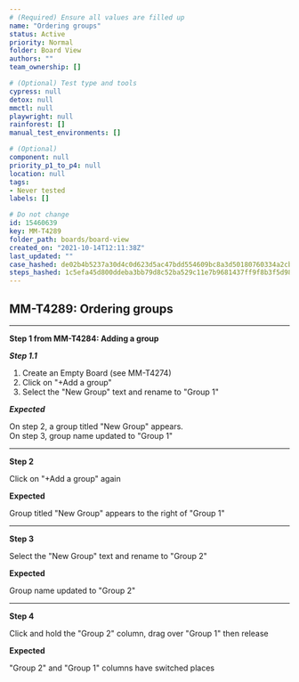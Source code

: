 ```yaml
---
# (Required) Ensure all values are filled up
name: "Ordering groups"
status: Active
priority: Normal
folder: Board View
authors: ""
team_ownership: []

# (Optional) Test type and tools
cypress: null
detox: null
mmctl: null
playwright: null
rainforest: []
manual_test_environments: []

# (Optional)
component: null
priority_p1_to_p4: null
location: null
tags: 
- Never tested
labels: []

# Do not change
id: 15460639
key: MM-T4289
folder_path: boards/board-view
created_on: "2021-10-14T12:11:38Z"
last_updated: ""
case_hashed: de02b4b5237a30d4c0d623d5ac47bdd554609bc8a3d50180760334a2cbcee4e8d294fd557d8cf0bd754339d66edd62d0
steps_hashed: 1c5efa45d800ddeba3bb79d8c52ba529c11e7b9681437ff9f8b3f5d982badd7227a58c5308ca134210eefa2372df7aeb
---
```


## MM-T4289: Ordering groups

---

**Step 1 from MM-T4284: Adding a group**

<!-- (Auto-generated) Note: The following step/s in Step 1 should not be updated here. Instead, modify directly to the referenced MM-T4284 test case. -->

_**Step 1.1**_

1. Create an Empty Board (see MM-T4274)
2. Click on "+Add a group"
3. Select the "New Group" text and rename to "Group 1"

_**Expected**_

On step 2, a group titled "New Group" appears.\
On step 3, group name updated to "Group 1"

---

**Step 2**

Click on "+Add a group" again

**Expected**

Group titled "New Group" appears to the right of "Group 1"

---

**Step 3**

Select the "New Group" text and rename to "Group 2"

**Expected**

Group name updated to "Group 2"

---

**Step 4**

Click and hold the "Group 2" column, drag over "Group 1" then release

**Expected**

"Group 2" and "Group 1" columns have switched places
